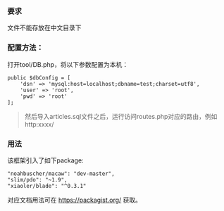 ### 要求
文件不能存放在中文目录下


### 配置方法：
打开tool/DB.php，将以下参数配置为本机：

>
    public $dbConfig = [
        'dsn' => 'mysql:host=localhost;dbname=test;charset=utf8',
        'user' => 'root',
        'pwd' => 'root'
    ];

> 然后导入articles.sql文件之后，运行访问routes.php对应的路由，例如http:xxxx/

### 用法
该框架引入了如下package:
>     
    "noahbuscher/macaw": "dev-master",
    "slim/pdo": "~1.9",
    "xiaoler/blade": "^0.3.1"
      
对应文档用法可在 https://packagist.org/ 获取。